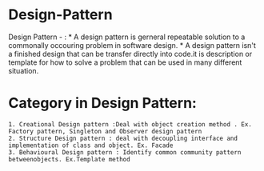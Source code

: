 # Design-Pattern
Design Pattern - : * A design pattern is gerneral repeatable solution to a commonally occouring problem in software design.
                   * A design pattern isn't a finished design that can be transfer directly into code.it is description or template for how to solve a problem that can be used                         in many different situation.
# Category in Design Pattern:
    1. Creational Design pattern :Deal with object creation method . Ex. Factory pattern, Singleton and Observer design pattern
    2. Structure Design pattern : deal with decoupling interface and implementation of class and object. Ex. Facade
    3. Behavioural Design pattern : Identify common community pattern betweenobjects. Ex.Template method

